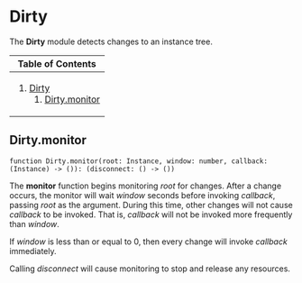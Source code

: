 # Dirty
[Dirty]: #user-content-dirty

The **Dirty** module detects changes to an instance tree.

<table>
<thead><tr><th>Table of Contents</th></tr></thead>
<tbody><tr><td>

1. [Dirty][Dirty]
	1. [Dirty.monitor][Dirty.monitor]

</td></tr></tbody>
</table>

## Dirty.monitor
[Dirty.monitor]: #user-content-dirtymonitor
```
function Dirty.monitor(root: Instance, window: number, callback: (Instance) -> ()): (disconnect: () -> ())
```

The **monitor** function begins monitoring *root* for changes. After a
change occurs, the monitor will wait *window* seconds before invoking
*callback*, passing *root* as the argument. During this time, other changes
will not cause *callback* to be invoked. That is, *callback* will not be
invoked more frequently than *window*.

If *window* is less than or equal to 0, then every change will invoke
*callback* immediately.

Calling *disconnect* will cause monitoring to stop and release any resources.

